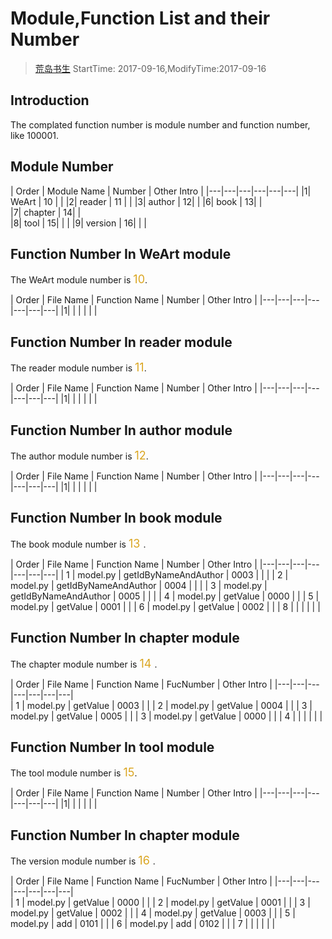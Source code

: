 # Module,Function List and their Number
> [荒岛书生](http://www.lidaxiang.cn/)
> StartTime: 2017-09-16,ModifyTime:2017-09-16

## Introduction
The complated function number is module number and function number, like 100001.


## Module Number
| Order | Module Name  | Number  | Other Intro  |
|---|---|---|---|---|---|
|1| WeArt | 10 | |
|2| reader | 11 | |
|3| author | 12| |
|6| book | 13| |    
|7| chapter | 14| |  
|8| tool | 15| | |
|9| version | 16| | |

## Function Number In WeArt module
The WeArt module number is <font color=#DAA520 size=4>10</font>.

| Order | File Name | Function Name | Number | Other Intro |
|---|---|---|---|---|---|---|
|1| | | | | |

## Function Number In reader module
The reader module number is <font color=#DAA520 size=4>11</font>.

| Order | File Name | Function Name | Number | Other Intro |
|---|---|---|---|---|---|---|
|1| | | | | |

## Function Number In author module
The author module number is <font color=#DAA520 size=4>12</font>.

| Order | File Name | Function Name | Number | Other Intro |
|---|---|---|---|---|---|---|
|1| | | | | |

## Function Number In book module
The book module number is <font color=#DAA520 size=4> 13 </font>.

| Order | File Name | Function Name | Number | Other Intro |
|---|---|---|---|---|---|---|
| 1 | model.py | getIdByNameAndAuthor | 0003 | | |
| 2 | model.py | getIdByNameAndAuthor | 0004 | | |
| 3 | model.py | getIdByNameAndAuthor | 0005 | | |
| 4 | model.py | getValue | 0000 | |
| 5 | model.py | getValue | 0001 | |
| 6 | model.py | getValue | 0002 | |
| 8 | | | | | |

## Function Number In chapter module
The chapter module number is <font color=#DAA520 size=4> 14 </font>.  

| Order | File Name | Function Name | FucNumber | Other Intro |
|---|---|---|---|---|---|---|  
| 1 | model.py | getValue | 0003 | |
| 2 | model.py | getValue | 0004 | |
| 3 | model.py | getValue | 0005 | |
| 3 | model.py | getValue | 0000 | |
| 4 | | | | | |

## Function Number In tool module
The tool module number is <font color=#DAA520 size=4>15</font>.

| Order | File Name | Function Name | Number | Other Intro |
|---|---|---|---|---|---|---|
|1| | | | | |

## Function Number In chapter module
The version module number is <font color=#DAA520 size=4> 16 </font>.  

| Order | File Name | Function Name | FucNumber | Other Intro |
|---|---|---|---|---|---|---|  
| 1 | model.py | getValue | 0000 | |
| 2 | model.py | getValue | 0001 | |
| 3 | model.py | getValue | 0002 | |
| 4 | model.py | getValue | 0003 | |
| 5 | model.py | add | 0101 | |
| 6 | model.py | add | 0102 | |
| 7 | | | | | |
